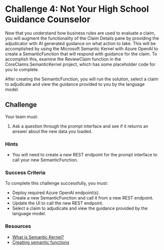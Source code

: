 # Challenge 4: Not Your High School Guidance Counselor

Now that you understand how business rules are used to evaluate a claim, you will augment the functionality of the Claim Details pane by providing the adjudicator with AI generated guidance on what action to take. This will be accomplished by using the Microsoft Semantic Kernel with Azure OpenAI to create a SemanticFunction that will respond with guidance for the claim. To accomplish this, examine the ReviewClaim function in the CoreClaims.SemanticKernel project, which has some placeholder code for you to complete.

After creating the SemanticFunction, you will run the solution, select a claim to adjudicate and view the guidance provided to you by the language model.

## Challenge

Your team must:

1. Ask a question through the prompt interface and see if it returns an answer about the new data you loaded.

### Hints

- You will need to create a new REST endpoint for the prompt interface to call your new SemanticFunction.

### Success Criteria

To complete this challenge successfully, you must:

- Deploy required Azure OpenAI endpoint(s).
- Create a new SemanticFunction and call it from a new REST endpoint.
- Update the UI to call the new REST endpoint.
- Select a claim to adjudicate and view the guidance provided by the language model.

### Resources

- [What is Semantic Kernel?](https://learn.microsoft.com/semantic-kernel/overview/)
- [Creating semantic functions](https://learn.microsoft.com/semantic-kernel/ai-orchestration/semantic-functions?tabs%253DCsharp)

